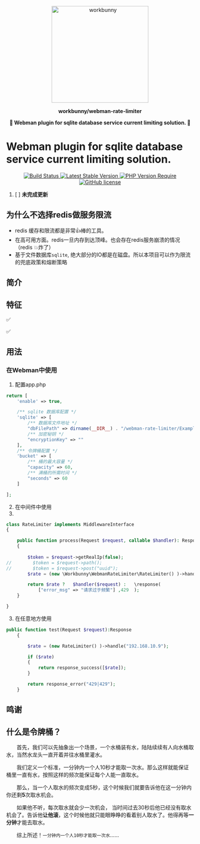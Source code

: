 <p align="center"><img width="260px" src="https://chaz6chez.cn/images/workbunny-logo.png" alt="workbunny"></p>

**<p align="center">workbunny/webman-rate-limiter</p>**

**<p align="center">🐇  Webman plugin for sqlite database service current limiting solution. 🐇</p>**

# Webman plugin for sqlite database service current limiting solution.

<div align="center">
    <a href="https://github.com/workbunny/webman-rate-limiter/actions">
        <img src="https://github.com/workbunny/webman-rate-limiter/actions/workflows/CI.yml/badge.svg" alt="Build Status">
    </a>
    <a href="https://github.com/workbunny/webman-rate-limiter/releases">
        <img alt="Latest Stable Version" src="http://poser.pugx.org/workbunny/webman-rate-limiter/v">
    </a>
    <a href="https://github.com/workbunny/webman-rate-limiter/blob/main/composer.json">
        <img alt="PHP Version Require" src="http://poser.pugx.org/workbunny/webman-rate-limiter/require/php">
    </a>
    <a href="https://github.com/workbunny/webman-rate-limiter/blob/main/LICENSE">
        <img alt="GitHub license" src="http://poser.pugx.org/workbunny/webman-rate-limiter/license">
    </a>
</div>

1. [ ] **未完成更新**


## 为什么不选择redis做服务限流

- redis 缓存和限流都是非常👍棒的工具。
- 在高可用方面。redis一旦内存到达顶峰。也会存在redis服务崩溃的情况（redis 💥炸了）
- 基于文件数据库`sqlite`, 绝大部分的IO都是在磁盘。所以本项目可以作为限流的兜底政策和熔断策略

## 简介


## 特征
 ✅️

 ✅️

## 用法

### 在Webman中使用

1. 配置app.php

```php
return [
    'enable' => true,

    /** sqlite 数据库配置 */
    'sqlite' => [
        /** 数据库文件地址 */
        "dbFilePath" => dirname(__DIR__) . "/webman-rate-limiter/ExampleDb/rate-limit.db",
        /** 加密秘钥 */
        "encryptionKey" => ""
    ],
    /** 令牌桶配置 */
    'bucket' => [
        /** 桶的最大容量 */
        "capacity" => 60,
        /** 满桶的所需时间 */
        "seconds" => 60
    ]

];
```

2. 在中间件中使用
3. 
```php
class RateLimiter implements MiddlewareInterface
{

    public function process(Request $request, callable $handler): Response
    {
        
        $token = $request->getRealIp(false);
//        $token = $request->path();
//        $token = $request->post("uuid");
        $rate = (new \Workbunny\WebmanRateLimiter\RateLimiter() )->handle($token);

        return $rate ?   $handler($request) :   \response(
            ["error_msg" => "请求过于频繁"] ,429  );
    }

}
```
3. 在任意地方使用

```php
public function test(Request $request):Response
    {

        $rate = (new RateLimiter() )->handle("192.168.10.9");

        if ($rate)
        {
            return response_success([$rate]);
        }

        return response_error("429|429");
    }
```


## 鸣谢

## 什么是令牌桶？

&emsp;&emsp;首先，我们可以先抽象出一个场景，一个水桶装有水，陆陆续续有人向水桶取水，当然水龙头一直开着并往水桶里灌水。


&emsp;&emsp;我们定义一个标准，一分钟内一个人10秒才能取一次水。那么这样就能保证桶里一直有水，按照这样的频次能保证每个人能一直取水。


&emsp;&emsp;那么，当一个人取水的频次变成5秒，这个时候我们就要告诉他在这一分钟内你还剩**5**次取水机会。

&emsp;&emsp;如果他不听，每次取水就会少一次机会， 当时间过去30秒后他已经没有取水机会了。告诉他**让他滚**，这个时候他就只能眼睁睁的看着别人取水了。他得再等**一分钟**才能去取水。

&emsp;&emsp;综上所述！`一分钟内一个人10秒才能取一次水`......

